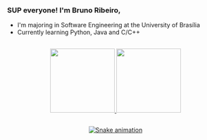 ### SUP everyone! I'm Bruno Ribeiro,
- I'm majoring in Software Engineering at the University of Brasília
- Currently learning Python, Java and C/C++

##

<div align="center">
  <a href="https://github.com/brunoriibeiro">
  
  <img height="150em" src="https://github-readme-stats.vercel.app/api?username=brunoriibeiro&show_icons=true&theme=swift&include_all_commits=false&count_private=true"/>
  
  <img height="150em" src="https://github-readme-stats.vercel.app/api/top-langs/?username=brunoriibeiro&layout=compact&langs_count=7&&count_private=true&theme=swift"/>
    
 ##
     
   ![Snake animation](https://github.com/brunoriibeiro/brunoriibeiro/blob/output/github-contribution-grid-snake.svg)

</div>
